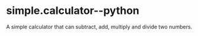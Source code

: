 # simple.calculator--python

A simple calculator that can subtract, add, multiply and divide two numbers.
